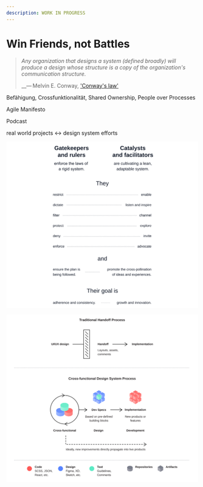 ```yaml
---
description: WORK IN PROGRESS
---
```


# Win Friends, not Battles

> _Any organization that designs a system \(defined broadly\) will produce a design whose structure is a copy of the organization's communication structure._
>
>   __— Melvin E. Conway, ['Conway's law'](https://en.wikipedia.org/wiki/Conway%27s_law)

Befähigung, Crossfunktionalität, Shared Ownership, People over Processes

Agile Manifesto 

Podcast

real world projects &lt;-&gt; design system efforts

![Fig. 1: Gatekeepers x Catalysts](../../.gitbook/assets/fig_role.svg)

![Fig. 2: Cross-functionality](../../.gitbook/assets/fig_handoff.svg)

